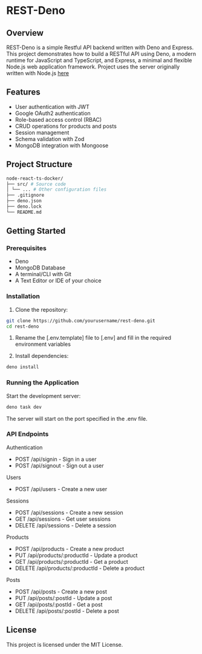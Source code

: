 # REST-Deno

## Overview

REST-Deno is a simple Restful API backend written with Deno and Express. This project demonstrates how to build a RESTful API using Deno, a modern runtime for JavaScript and TypeScript, and Express, a minimal and flexible Node.js web application framework.
Project uses the server originally written with Node.js [here](https://github.com/Abdulkareemoj/node-react-ts-docker)

## Features

- User authentication with JWT
- Google OAuth2 authentication
- Role-based access control (RBAC)
- CRUD operations for products and posts
- Session management
- Schema validation with Zod
- MongoDB integration with Mongoose

## Project Structure
```sh
node-react-ts-docker/
├── src/ # Source code
│ └── ... # Other configuration files
├── .gitignore
├── deno.json
├── deno.lock
└── README.md
```
## Getting Started

### Prerequisites

- Deno
- MongoDB Database
- A terminal/CLI with Git
- A Text Editor or IDE of your choice

### Installation

1. Clone the repository:

```sh
git clone https://github.com/yourusername/rest-deno.git
cd rest-deno
```

1. Rename the [.env.template] file to [.env] and fill in the required environment variables

2. Install dependencies:

```sh
deno install
```

### Running the Application

Start the development server:

```sh
deno task dev
```

The server will start on the port specified in the .env file.

### API Endpoints

Authentication

- POST /api/signin - Sign in a user
- POST /api/signout - Sign out a user

Users

- POST /api/users - Create a new user

Sessions

- POST /api/sessions - Create a new session
- GET /api/sessions - Get user sessions
- DELETE /api/sessions - Delete a session

Products

- POST /api/products - Create a new product
- PUT /api/products/:productId - Update a product
- GET /api/products/:productId - Get a product
- DELETE /api/products/:productId - Delete a product

Posts

- POST /api/posts - Create a new post
- PUT /api/posts/:postId - Update a post
- GET /api/posts/:postId - Get a post
- DELETE /api/posts/:postId - Delete a post

## License

This project is licensed under the MIT License.
